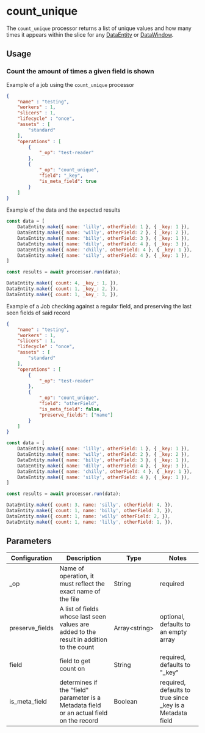 # count_unique

The `count_unique` processor returns a list of unique values and how many times it appears within the slice for any [DataEntity](https://terascope.github.io/teraslice/docs/packages/utils/api/classes/dataentity) or [DataWindow](../entity/data-window.md).

## Usage

### Count the amount of times a given field is shown

Example of a job using the `count_unique` processor

```json
{
    "name" : "testing",
    "workers" : 1,
    "slicers" : 1,
    "lifecycle" : "once",
    "assets" : [
        "standard"
    ],
    "operations" : [
        {
            "_op": "test-reader"
        },
        {
            "_op": "count_unique",
            "field": "_key",
            "is_meta_field": true
        }
    ]
}

```

Example of the data and the expected results

```javascript
const data = [
    DataEntity.make({ name: 'lilly', otherField: 1 }, { _key: 1 }),
    DataEntity.make({ name: 'willy', otherField: 2 }, { _key: 2 }),
    DataEntity.make({ name: 'billy', otherField: 3 }, { _key: 1 }),
    DataEntity.make({ name: 'dilly', otherField: 4 }, { _key: 3 }),
    DataEntity.make({ name: 'chilly', otherField: 4 }, { _key: 1 }),
    DataEntity.make({ name: 'silly', otherField: 4 }, { _key: 1 }),
]

const results = await processor.run(data);

DataEntity.make({ count: 4, _key_: 1, }),
DataEntity.make({ count: 1, _key_: 2, }),
DataEntity.make({ count: 1, _key_: 3, }),
```

Example of a Job checking against a regular field, and preserving the last seen fields of said record

```json
{
    "name" : "testing",
    "workers" : 1,
    "slicers" : 1,
    "lifecycle" : "once",
    "assets" : [
        "standard"
    ],
    "operations" : [
        {
            "_op": "test-reader"
        },
        {
            "_op": "count_unique",
            "field": "otherField",
            "is_meta_field": false,
            "preserve_fields": ["name"]
        }
    ]
}

```

```javascript
const data = [
    DataEntity.make({ name: 'lilly', otherField: 1 }, { _key: 1 }),
    DataEntity.make({ name: 'willy', otherField: 2 }, { _key: 2 }),
    DataEntity.make({ name: 'billy', otherField: 3 }, { _key: 1 }),
    DataEntity.make({ name: 'dilly', otherField: 4 }, { _key: 3 }),
    DataEntity.make({ name: 'chilly', otherField: 4 }, { _key: 1 }),
    DataEntity.make({ name: 'silly', otherField: 4 }, { _key: 1 }),
]

const results = await processor.run(data);

DataEntity.make({ count: 3, name: 'silly', otherField: 4, }),
DataEntity.make({ count: 1, name: 'billy', otherField: 3, }),
DataEntity.make({ count: 1, name: 'willy' otherField: 2, }),
DataEntity.make({ count: 1, name: 'lilly', otherField: 1, }),

```

## Parameters

| Configuration | Description                                                   | Type   | Notes                        |
| ------------- | ------------------------------------------------------------- | ------ | ---------------------------- |
| _op           | Name of operation, it must reflect the exact name of the file | String | required |
| preserve_fields   | A list of fields whose last seen values are added to the result in addition to the count | Array\<string> | optional, defaults to an empty array |
| field    | field to get count on | String | required, defaults to "_key" |
| is_meta_field  | determines if the "field" parameter is a Metadata field or an actual field on the record | Boolean | required, defaults to true since _key is a Metadata field |
